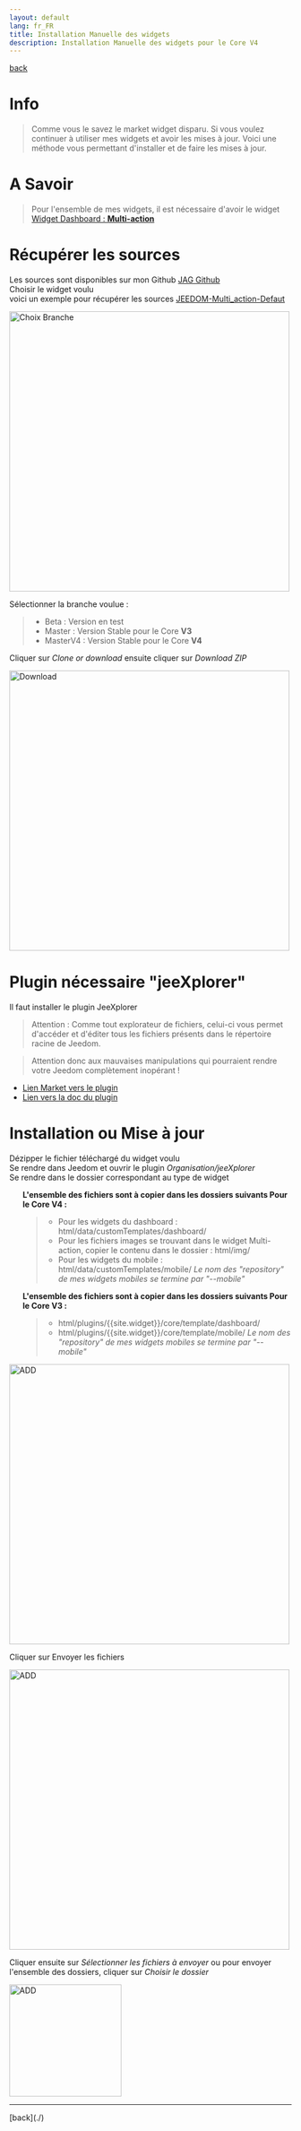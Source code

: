 ```yaml
---
layout: default
lang: fr_FR
title: Installation Manuelle des widgets
description: Installation Manuelle des widgets pour le Core V4
---
```


[back](./)

# Info

<blockquote>
Comme vous le savez le market widget disparu. Si vous voulez continuer à utiliser mes widgets et avoir les mises à jour.
Voici une méthode vous permettant d'installer et de faire les mises à jour.
</blockquote>

# A Savoir

<blockquote>
    Pour l'ensemble de mes widgets, il est nécessaire d'avoir le widget <a href="{{site.baseurl}}/{{site.widget}}/{{page.lang}}/WIDGET_d_Multi_action_Defaut">Widget Dashboard : <b>Multi-action</b></a>
<br/>
</blockquote>

# Récupérer les sources

Les sources sont disponibles sur mon Github
<a href="https://github.com/JEALG"> JAG Github</a><br/>
Choisir le widget voulu
<br/>
voici un exemple pour récupérer les sources
<a href="https://github.com/JEALG/JEEDOM-Multi_action-Defaut">JEEDOM-Multi_action-Defaut</a>

<p><img src="../{{site.img}}/Github_branche_1.png" alt="Choix Branche" width="500"/></p>
Sélectionner la branche voulue :
<blockquote>
    <ul>
        <li>Beta : Version en test</li>
        <li>Master : Version Stable pour le Core <b>V3</b></li>
        <li>MasterV4 : Version Stable pour le Core <b>V4</b></li>
    </ul>
</blockquote>
Cliquer sur <i>Clone or download</i> ensuite cliquer sur <i>Download ZIP</i>
<p><img src="../{{site.img}}/Github_branche_2.png" alt="Download" width="500"/></p>

# Plugin nécessaire "jeeXplorer"

Il faut installer le plugin JeeXplorer

> Attention : Comme tout explorateur de fichiers, celui-ci vous permet d'accéder et d'éditer tous les fichiers présents dans le répertoire racine de Jeedom.

> Attention donc aux mauvaises manipulations qui pourraient rendre votre Jeedom complètement inopérant !

<ul>
    <li><a href="https://www.jeedom.com/market/index.php?v=d&p=market&type=plugin&categorie=programming&&name=JeeXplorer">Lien Market vers le plugin</a></li>
    <li><a href="https://kiboost.github.io/jeedom_docs/plugins/jeexplorer/fr_FR/">Lien vers la doc du plugin</a></li>
</ul>

# Installation ou Mise à jour

Dézipper le fichier téléchargé du widget voulu
<br/>
Se rendre dans Jeedom et ouvrir le plugin <i>Organisation/jeeXplorer</i>
<br/>
Se rendre dans le dossier correspondant au type de widget

<ul>
  <b>L'ensemble des fichiers sont à copier dans les dossiers suivants Pour le Core V4 :</b>
    <blockquote>
        <ul>
            <li>Pour les widgets du dashboard : html/data/customTemplates/dashboard/</li>
            <li>Pour les fichiers images se trouvant dans le widget Multi-action, copier le contenu dans le dossier : html/img/</li>
            <li>Pour les widgets du mobile : html/data/customTemplates/mobile/ <i>Le nom des "repository" de mes widgets mobiles se termine par "--mobile"</i></li>
        </ul>
    </blockquote>
</ul>

<ul>
  <b>L'ensemble des fichiers sont à copier dans les dossiers suivants Pour le Core V3 :</b>
    <blockquote>
        <ul>
            <li>html/plugins/{{site.widget}}/core/template/dashboard/</li>
            <li>html/plugins/{{site.widget}}/core/template/mobile/ <i>Le nom des "repository" de mes widgets mobiles se termine par "--mobile"</i></li>
        </ul>
    </blockquote>
</ul>

<p><img src="../{{site.img}}/add_widget_1.png" alt="ADD" width="500" /></p>
Cliquer sur Envoyer les fichiers
<p><img src="../{{site.img}}/add_widget_2.png" alt="ADD" width="500" /></p>
Cliquer ensuite sur <i>Sélectionner les fichiers à envoyer</i> ou pour envoyer l'ensemble des dossiers, cliquer sur <i>Choisir le dossier</i>
<p><img src="../{{site.img}}/add_widget_3.png" alt="ADD" width="200" /></p>

<hr />
[back](./)
